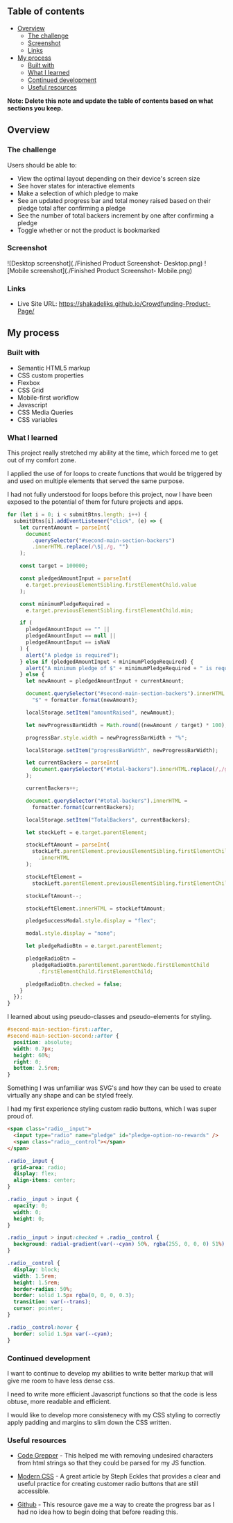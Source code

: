 ## Table of contents

- [Overview](#overview)
  - [The challenge](#the-challenge)
  - [Screenshot](#screenshot)
  - [Links](#links)
- [My process](#my-process)
  - [Built with](#built-with)
  - [What I learned](#what-i-learned)
  - [Continued development](#continued-development)
  - [Useful resources](#useful-resources)

**Note: Delete this note and update the table of contents based on what sections you keep.**

## Overview

### The challenge

Users should be able to:

- View the optimal layout depending on their device's screen size
- See hover states for interactive elements
- Make a selection of which pledge to make
- See an updated progress bar and total money raised based on their pledge total after confirming a pledge
- See the number of total backers increment by one after confirming a pledge
- Toggle whether or not the product is bookmarked

### Screenshot

![Desktop screenshot](./Finished Product Screenshot- Desktop.png)
![Mobile screenshot](./Finished Product Screenshot- Mobile.png)

### Links

- Live Site URL: https://shakadeliks.github.io/Crowdfunding-Product-Page/

## My process

### Built with

- Semantic HTML5 markup
- CSS custom properties
- Flexbox
- CSS Grid
- Mobile-first workflow
- Javascript
- CSS Media Queries
- CSS variables

### What I learned

This project really stretched my ability at the time, which forced me to get out of my comfort zone.

I applied the use of for loops to create functions that would be triggered by and used on multiple elements that served the same purpose.

I had not fully understood for loops before this project, now I have been exposed to the potential of them for future projects and apps.

```js
for (let i = 0; i < submitBtns.length; i++) {
  submitBtns[i].addEventListener("click", (e) => {
    let currentAmount = parseInt(
      document
        .querySelector("#second-main-section-backers")
        .innerHTML.replace(/\$|,/g, "")
    );

    const target = 100000;

    const pledgedAmountInput = parseInt(
      e.target.previousElementSibling.firstElementChild.value
    );

    const minimumPledgeRequired =
      e.target.previousElementSibling.firstElementChild.min;

    if (
      pledgedAmountInput == "" ||
      pledgedAmountInput == null ||
      pledgedAmountInput == isNaN
    ) {
      alert("A pledge is required");
    } else if (pledgedAmountInput < minimumPledgeRequired) {
      alert("A minimum pledge of $" + minimumPledgeRequired + " is required.");
    } else {
      let newAmount = pledgedAmountInput + currentAmount;

      document.querySelector("#second-main-section-backers").innerHTML =
        "$" + formatter.format(newAmount);

      localStorage.setItem("amountRaised", newAmount);

      let newProgressBarWidth = Math.round((newAmount / target) * 100);

      progressBar.style.width = newProgressBarWidth + "%";

      localStorage.setItem("progressBarWidth", newProgressBarWidth);

      let currentBackers = parseInt(
        document.querySelector("#total-backers").innerHTML.replace(/,/g, "")
      );

      currentBackers++;

      document.querySelector("#total-backers").innerHTML =
        formatter.format(currentBackers);

      localStorage.setItem("TotalBackers", currentBackers);

      let stockLeft = e.target.parentElement;

      stockLeftAmount = parseInt(
        stockLeft.parentElement.previousElementSibling.firstElementChild
          .innerHTML
      );

      stockLeftElement =
        stockLeft.parentElement.previousElementSibling.firstElementChild;

      stockLeftAmount--;

      stockLeftElement.innerHTML = stockLeftAmount;

      pledgeSuccessModal.style.display = "flex";

      modal.style.display = "none";

      let pledgeRadioBtn = e.target.parentElement;

      pledgeRadioBtn =
        pledgeRadioBtn.parentElement.parentNode.firstElementChild
          .firstElementChild.firstElementChild;

      pledgeRadioBtn.checked = false;
    }
  });
}
```

I learned about using pseudo-classes and pseudo-elements for styling.

```css
#second-main-section-first::after,
#second-main-section-second::after {
  position: absolute;
  width: 0.7px;
  height: 60%;
  right: 0;
  bottom: 2.5rem;
}
```

Something I was unfamiliar was SVG's and how they can be used to create virtually any shape and can be styled freely.

I had my first experience styling custom radio buttons, which I was super proud of.

```html
<span class="radio__input">
  <input type="radio" name="pledge" id="pledge-option-no-rewards" />
  <span class="radio__control"></span>
</span>
```

```css
.radio__input {
  grid-area: radio;
  display: flex;
  align-items: center;
}

.radio__input > input {
  opacity: 0;
  width: 0;
  height: 0;
}

.radio__input > input:checked + .radio__control {
  background: radial-gradient(var(--cyan) 50%, rgba(255, 0, 0, 0) 51%);
}

.radio__control {
  display: block;
  width: 1.5rem;
  height: 1.5rem;
  border-radius: 50%;
  border: solid 1.5px rgba(0, 0, 0, 0.3);
  transition: var(--trans);
  cursor: pointer;
}

.radio__control:hover {
  border: solid 1.5px var(--cyan);
}
```

### Continued development

I want to continue to develop my abilities to write better markup that will give me room to have less dense css.

I need to write more efficient Javascript functions so that the code is less obtuse, more readable and efficient.

I would like to develop more consistenecy with my CSS styling to correctly apply padding and margins to slim down the CSS written.

### Useful resources

- [Code Grepper](https://www.codegrepper.com/code-examples/javascript/remove+multiple+characters+from+string+javascript) - This helped me with removing undesired characters from html strings so that they could be parsed for my JS function.

- [Modern CSS](https://moderncss.dev/pure-css-custom-styled-radio-buttons/) - A great article by Steph Eckles that provides a clear and useful practice for creating customer radio buttons that are still accessible.

- [Github](https://github.com/brasspetals/fm-crowdfunding-product-page/blob/main/js/script.js) - This resource gave me a way to create the progress bar as I had no idea how to begin doing that before reading this.
